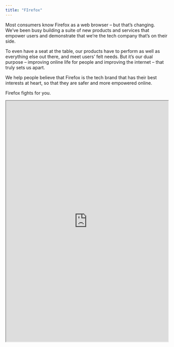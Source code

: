 ```yaml
---
title: "FIrefox"
---
```


Most consumers know Firefox as a web browser – but that’s changing. We’ve been busy building a suite of new products and services that empower users and demonstrate that we’re the tech company that’s on their side.

To even have a seat at the table, our products have to perform as well as everything else out there, and meet users’ felt needs. But it’s our dual purpose – improving online life for people and improving the internet – that truly sets us apart.

We help people believe that Firefox is the tech brand that has their best interests at heart, so that they are safer and more empowered online.

Firefox fights for you.

<iframe height="750" width="100%" src="https://ewelton.github.io/ktest/wiki.html#FIrefox"></iframe>
